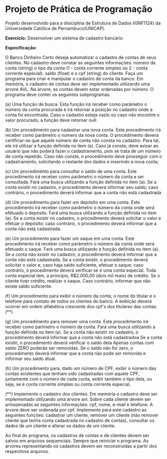 # Projeto de Prática de Programação

Projeto desenvolvido para a disiciplina de Estrutura de Dados II(INF1124) da Universidade Católica de Pernambuco(UNICAP).

**Exercício:** Desenvolver um sistema de cadastro bancário

**Especificação:**

O Banco Dinheiro Certo deseja automatizar o cadastro de contas de seus clientes. No cadastro deve constar as seguintes
informações: número da conta (string) o tipo da conta (1 - conta corrente simples ou 2 - conta corrente especial). saldo
(float) e o cpf (string) do cliente. Faça um programa para criar e manipular o cadastro de conta da banco. Em memória, o
cadastro de contas deve ser implementado utilizando uma árvore AVL. Na árvore, as contas devem estar ordenadas por
número. O programa deve conter os seguintes subprogramas:

(a) Uma função de busca. Esta função irá receber como parâmetro o número da conta procurada e irá retornar a
posição no cadastro onde a conta foi encontrada. Caso o cadastro esteja vazio ou caso não encontre o valor
procurado, a função deve retornar null:

(b) Um procedimento para cadastrar una nova conta. Este procedimento irá receber como parâmetro o número da nova conta. O procedimento
deverá certificar-se que aquele número de conta não consta no cadastro. Para tal, ele irá utilizar a função definida
no item (a). Caso já conste, deve avisar ao usuário que não poderá fazer o cadastramento, pois se trata de um
número de conta repetido. Caso não conste, o procedimento deve prosseguir com o cadastramento, solicitando o
restante dos dados e inserindo a nova conta;

(c) Um procedimento para consultar o saldo de uma conta. Este procedimento irá receber como parâmetro o
número da conta a ser consultada. Fará uma busca utilizando a função definida no item (a). Se a conta existir no
cadastro, o procedimento deverá informar seu saldo; caso contrário, o procedimento deverá informar que a conta
não está cadastrada

(d) Um procedimento para fazer um depósito em uma conta. Este procedimento irá receber como parâmetro o
número da conta onde será efetuado o depósito. Fará uma busca utilizando a função definida no item (a). Se a
conta existir no cadastro, o procedimento deverá solicitar o valor e efetuar o depósito: caso contrário, o
procedimento deverá informar que a conta não está cadastrada.

(e) Um procedimento para fazer um saque em uma conta. Este procedimento irá receber como parámetro o número
da conta onde será efetuado o saque. Fará uma busca utilizando a função definida no item (a). Se a conta não
existir no cadastro, o procedimento deverá informar que a conta não está cadastrada. Se a conta existir, o
procedimento deverá solicitar o valor e, caso haja saldo suficiente, efetuar o saque; caso contrário, o procedimento
deverá verificar se é uma conta especial. Toda conta especial tem, a principio, R\$2.000,00 (dois mil reais) de
crédito. Se o cliente tiver crédito, realizar o saque. Caso contrário, informar que não existe saldo suficiente.

(f) Um procedimento para exibir o número da conta, o nome do titular e o telefone para contato de todos os clientes
do banco. A exibição deverá ocorrer em ordem alfabética crescente dos cpf's dos titulares das contas. (\*\*)

(g) Um procedimento para remover uma conta. Este procedimento irá receber como parimetro o número da conta.
Fará uma busca utilizando a função definida no item (a). Se a conta não existir no cadastro, o procedimento
deverá informar que a conta não está cadastradoa Se a conta existir, o procedimento deverá verificar o saldo dela
Apenas contas com saldo ZERO poderão ser removidas. Se o saldo não for zero, o procedimento deverá informar
que a conta não pode ser removida e informar seu saldo atual.

(h) Um procedimento para, dado um número de CPF, exibir o número das contas existentes que tenham sido
cadastradas com aquele CPF, juntamente com o número de cada conta, exibir também o tipo dela, ou seja, se é
conta corrente simples ou conta corrente especial.

(\*\*) Implemente o cadastro dos clientes. Em memória o cadastro deve ser implementado utilizando uma árvore avl. Sobre
cada cliente devem ser armazenadas as seguintes informações: cpf, nome, e-mail e telefone. A árvore deve ser ordenada
por cpf. Implemente para este cadastro as seguintes funções: cadastrar um cliente, remover um cliente (não remover
cliente que tenha conta cadastrada no cadastro de contas), consultar os dados de um cliente e alterar os dados de um
cliente.

Ao final do programa, os cadastros de contas e de clientes devem ser salvos em arquivos sequenciais. Sempre que
reiniciar o programa. As árvores representando os cadastros devem ser reconstruidas a partir dos respectivos arquivos.
